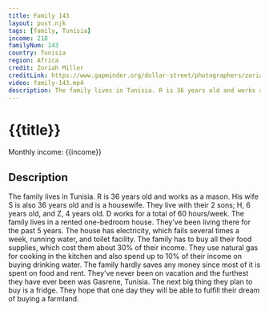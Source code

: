 ```yaml
---
title: Family 143
layout: post.njk
tags: [family, Tunisia]
income: 218
familyNum: 143
country: Tunisia
region: Africa
credit: Zoriah Miller
creditLink: https://www.gapminder.org/dollar-street/photographers/zoriah-miller
video: family-143.mp4
description: The family lives in Tunisia. R is 36 years old and works as a mason.
---
```


# {{title}}

Monthly income: {{income}}

## Description
The family lives in Tunisia. R is 36 years old and works as a mason. His wife S is also 36 years old and is a housewife. They live with their 2 sons; H, 6 years old, and Z, 4 years old. D works for a total of 60 hours/week. The family lives in a rented one-bedroom house. They’ve been living there for the past 5 years. The house has electricity, which fails several times a week, running water, and toilet facility. The family has to buy all their food supplies, which cost them about 30% of their income. They use natural gas for cooking in the kitchen and also spend up to 10% of their income on buying drinking water. The family hardly saves any money since most of it is spent on food and rent. They’ve never been on vacation and the furthest they have ever been was Gasrene, Tunisia. The next big thing they plan to buy is a fridge. They hope that one day they will be able to fulfill their dream of buying a farmland.
